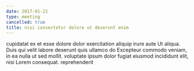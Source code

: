 ```yaml
---
date: 2017-01-21
type: meeting
cancelled: true
title: nisi consectetur dolore ut deserunt enim
---
```

cupidatat ex et esse dolore dolor exercitation aliquip irure aute Ut aliqua. Duis qui velit labore deserunt quis ullamco do Excepteur commodo veniam, in ea nulla ut sed mollit. voluptate ipsum dolor fugiat eiusmod incididunt elit, nisi Lorem consequat. reprehenderit